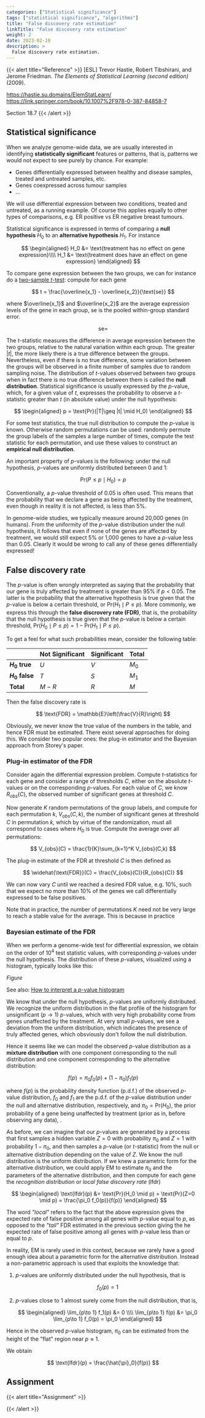 ```yaml
---
categories: ["Statistical significance"]
tags: ["statistical significance", "algorithms"]
title: "False discovery rate estimation"
linkTitle: "False discovery rate estimation"
weight: 2
date: 2023-02-10
description: >
  False discovery rate estimation.
---
```





{{< alert title="Reference" >}}
[ESL] Trevor Hastie, Robert Tibshirani, and Jerome
Friedman. *The Elements of Statistical Learning (second edition)* (2009).

<https://hastie.su.domains/ElemStatLearn/>\
<https://link.springer.com/book/10.1007%2F978-0-387-84858-7>

Section 18.7
{{< /alert >}}

## Statistical significance

When we analyze genome-wide data, we are usually interested in identifying **statistically significant** features or patterns, that is, patterns we would not expect to see purely by chance. For example:

- Genes differentially expressed between healthy and disease samples, treated and untreated samples, etc.
- Genes coexpressed across tumour samples
- ...

We will use differential expression between two conditions, treated and untreated, as a running example. Of course this applies equally to other types of comparisons, e.g. ER positive vs ER negative breast tumours. 

Statistical significance is expressed in terms of comparing a **null hypothesis** $H_0$ to an **alternative hypothesis** $H_1$. For instance

$$
\begin{aligned}
  H_0 &= \text{treatment has no effect on gene expression}\\\\
  H_1 &= \text{treatment does have an effect on gene expression}
\end{aligned}
$$

To compare gene expression between the two groups, we can for instance do a [two-sample $t$-test](https://en.wikipedia.org/wiki/Student%27s_t-test): compute for each gene

$$
t = \frac{\overline{x_1} - \overline{x_2}}{\text{se}}
$$

where $\overline{x_1}$ and $\overline{x_2}$ are the average expression levels of the gene in each group, $\text{se}$ is the pooled within-group standard error.

$$
\text{se} = 
$$

The $t$-statistic measures the difference in average expression between the two groups, relative to the natural variation within each group. The greater $|t|$, the more likely there is a true difference between the groups. Nevertheless, even if there is no true difference, some variation between the groups will be observed in a finite number of samples due to random sampling noise. The distribution of $t$-values observed between two groups when in fact there is no true difference between them is called the **null distribution**. Statistical significance is usually expressed by the $p$-value, which, for a given value of $t$, expresses the probability to observe a $t$-statistic greater than $t$ (in absolute value) under the null hypothesis:

$$
\begin{aligned}
  p = \text{Pr}(|T|\geq |t| \mid H_0)
\end{aligned}
$$

For some test statistics, the true null distribution to compute the $p$-value is known. Otherwise random permutations can be used: randomly permute the group labels of the samples a large number of times, compute the test statistic for each permutation, and use these values to construct an **empirical null distribution**.

An important property of $p$-values is the following: under the null hypothesis, $p$-values are uniformly distributed between 0 and 1:

$$
\text{Pr}(P\leq p \mid H_0) = p
$$

Conventionally, a $p$-value threshold of 0.05 is often used. This means that the probability that we declare a gene as being affected by the treatment, even though in reality it is not affected, is less than 5%.

In genome-wide studies, we typically measure around 20,000 genes (in humans). From the uniformity of the $p$-value distribution under the null hypothesis, it follows that even if none of the genes are affected by treatment, we would still expect 5% or 1,000 genes to have a $p$-value less than 0.05. Clearly it would be wrong to call any of these genes differentially expressed!

## False discovery rate

The $p$-value is often wrongly interpreted as saying that the probability that our gene is truly affected by treatment is greater than 95% if $p<0.05$. The latter is the probability that the alternative hypothesis is true given that the $p$-value is below a certain threshold, or $\text{Pr}(H_1 \mid P\leq p)$. More commonly, we express this through the **false discrovery rate (FDR)**, that is, the probability that the null hypothesis is true given that the $p$-value is below a certain threshold, $\text{Pr}(H_0 \mid P\leq p)=1-\text{Pr}(H_1 \mid P\leq p)$.

To get a feel for what such probabilities mean, consider the following table:

|                 | Not Significant | Significant | Total |
|-----------------|-----------------|-------------|-------|
| **$H_0$ true**  | $U$             | $V$         | $M_0$ |
| **$H_0$ false** | $T$             | $S$         | $M_1$ |
|**Total**        | $M-R$           | $R$         | $M$   |

Then the false discovery rate is

$$
\text{FDR} = \mathbb{E}\left(\frac{V}{R}\right)
$$

Obviously, we never know the true value of the numbers in the table, and hence FDR must be estimated. There exist several approaches for doing this. We consider two popular ones: the plug-in estimator and the Bayesian approach from Storey's paper.

### Plug-in estimator of the FDR

Consider again the differential expression problem. Compute $t$-statistics for each gene and consider a range of thresholds $C$, either on the absolute $t$-values or on the corresponding $p$-values. For each value of $C$, we know $R_{obs}(C)$, the observed number of significant genes at threshold $C$.

Now generate $K$ random permutations of the group labels, and compute for each permutation $k$, $V_{obs}(C,k)$, the number of significant genes at threshold $C$ in permutation $k$, which by virtue of the randomization, must all correspond to cases where $H_0$ is true. Compute the average over all permutations:

$$
V_{obs}(C) = \frac{1}{K}\sum_{k=1}^K V_{obs}(C,k)
$$

The plug-in estimate of the FDR at threshold $C$ is then defined as

$$
\widehat{\text{FDR}}(C) = \frac{V_{obs}(C)}{R_{obs}(C)}
$$

We can now vary $C$ until we reached a desired FDR value, e.g. 10%, such that we expect no more than 10% of the genes we call differentially expressed to be false positives.

Note that in practice, the number of permutations $K$ need not be very large to reach a stable value for the average. This is because in practice

### Bayesian estimate of the FDR

When we perform a genome-wide test for differential expression, we obtain on the order of $10^4$ test statistic values, with corresponding $p$-values under the null hypothesis. The distribution of these $p$-values, visualized using a histogram, typically looks like this:

*Figure*

See also: [How to interpret a $p$-value histogram](http://varianceexplained.org/statistics/interpreting-pvalue-histogram/)

We know that under the null hypothesis, $p$-values are uniformly distributed. We recognize the uniform distribution in the flat profile of the histogram for unsignificant ($p\to 1$) $p$-values, which with very high probability come from genes unaffected by the treatment. At very small $p$-values, we see a deviation from the uniform distribution, which indicates the presence of truly affected genes, which obsviously don't follow the null distribution.

Hence it seems like we can model the observed $p$-value distribution as a **mixture distribution** with one component corresponding to the null distribution and one component corresponding to the alternative distribution:

$$
f(p) = \pi_0 f_0(p) + (1-\pi_0) f_1(p)
$$

where $f(p)$ is the probability density function (p.d.f.) of the observed $p$-value distribution, $f_0$ and $f_1$ are the p.d.f. of the $p$-value distribution under the null and alternative distribution, respectively, and $\pi_0 = \text{Pr}(H_0)$, the prior probability of a gene being unaffected by treatment (prior as in, before observing any data), . 

As before, we can imagine that our $p$-values are generated by a process that first samples a hidden variable $Z=0$ with probability $\pi_0$ and $Z=1$ with probability $1-\pi_0$, and then samples a $p$-value (or $t$-statistic) from the null or alternative distribution depending on the value of $Z$. We know the null distribution is the uniform distribution. If we knew a parametric form for the alternative distribution, we could apply EM to estimate $\pi_0$ and the parameters of the alternative distribution, and then compute for each gene the *recognition distribution* or *local false discovery rate* (lfdr)

$$
\begin{aligned}
  \text{lfdr}(p)  &= \text{Pr}(H_0 \mid p)
  = \text{Pr}(Z=0 \mid p)
  = \frac{\pi_0 f_0(p)}{f(p)}
\end{aligned}
$$

The word *"local"* refers to the fact that the above expression gives the expected rate of false positive among all genes with $p$-value equal to $p$, as opposed to the *"tail"* FDR estimated in the previous section giving the he expected rate of false positive among all genes with $p$-value less than or equal to $p$. 

In reality, EM is rarely used in this context, because we rarely have a good enough idea about a parametric form for the alternative distribution. Instead a non-parametric approach is used that exploits the knowledge that:

1. $p$-values are uniformly distributed under the null hypothesis, that is

   $$
   f_0(p) = 1
   $$

2. $p$-values close to 1 almost surely come from the null distribution, that is,

   $$
  \begin{aligned}
    \lim_{p\to 1} f_1(p) &= 0 \\\\
    \lim_{p\to 1} f(p) &= \pi_0 \lim_{p\to 1} f_0(p) = \pi_0
  \end{aligned}
  $$

Hence in the observed $p$-value histogram, $\pi_0$ can be estimated from the height of the "flat" region near $p\approx 1$.

We obtain

$$
\text{lfdr}(p) = \frac{\hat{\pi}_0}{f(p)}
$$

## Assignment


{{< alert title="Assignment" >}}


{{< /alert >}}